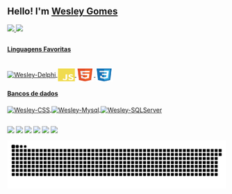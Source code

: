 ## Hello! I'm <a href="https://www.wesleygomes.com.br" target="_blank">Wesley Gomes</a>
 <div>
  <a href="https://github.com/wesleygsilva">
  <img height="180em" src="https://github-readme-stats.vercel.app/api?username=wesleygsilva&show_icons=true&theme=highcontrast&include_all_commits=true&count_private=true&hide=prs&locale=en"/>
   
  <img height="180em" src="https://github-readme-stats.vercel.app/api/top-langs/?username=wesleygsilva&layout=compact&langs_count=10&theme=highcontrast&card_width=230&custom_title='Most Used Languages'&count_private=true"/>

</div>
 
 ##
 <h4> Linguagens Favoritas </h4>
 
<div style="display: inline_block"><br>
  <img align="center" alt="Wesley-Delphi" height="40" width="40" src="https://img.icons8.com/officel/40/000000/delphi-ide.png" style="text-decoration: none">
  <img align="center" alt="Wesley-JS" height="30" width="40" src="https://raw.githubusercontent.com/devicons/devicon/master/icons/javascript/javascript-plain.svg">
  <img align="center" alt="Wesley-HTML" height="30" width="40" src="https://raw.githubusercontent.com/devicons/devicon/master/icons/html5/html5-original.svg">
  <img align="center" alt="Wesley-CSS" height="30" width="40" src="https://raw.githubusercontent.com/devicons/devicon/master/icons/css3/css3-original.svg">
 
 <h4> Bancos de dados </h4>
  <img align="center" alt="Wesley-CSS" height="40" width="40" src="https://alchetron.com/cdn/firebird-database-server-badfe7d8-6959-43a3-b4b4-981996dc8c5-resize-750.jpg">
  <img align="center" alt="Wesley-Mysql" height="40" width="40" src="https://img.icons8.com/color/40/000000/mysql-logo.png">
  <img align="center" alt="Wesley-SQLServer" height="40" width="40" src="https://img.icons8.com/color/40/000000/microsoft-sql-server.png">
</div>
  
  ##
 
<div> 
  <a href="" target="_blank"><img src="https://img.shields.io/badge/YouTube-FF0000?style=for-the-badge&logo=youtube&logoColor=white" target="_blank"></a>
  <a href="" target="_blank"><img src="https://img.shields.io/badge/-Instagram-%23E4405F?style=for-the-badge&logo=instagram&logoColor=white" target="_blank"></a>
 	<a href="" target="_blank"><img src="https://img.shields.io/badge/Twitch-9146FF?style=for-the-badge&logo=twitch&logoColor=white" target="_blank"></a>
 <a href="" target="_blank"><img src="https://img.shields.io/badge/Discord-7289DA?style=for-the-badge&logo=discord&logoColor=white" target="_blank"></a> 
  <a href=""><img src="https://img.shields.io/badge/-Gmail-%23333?style=for-the-badge&logo=gmail&logoColor=white" target="_blank"></a>
  <a href="" target="_blank"><img src="https://img.shields.io/badge/-LinkedIn-%230077B5?style=for-the-badge&logo=linkedin&logoColor=white" target="_blank"></a> 
 
  ![Snake animation](https://github.com/wesleygsilva/wesleygsilva/blob/output/github-contribution-grid-snake.svg)
 
</div>


